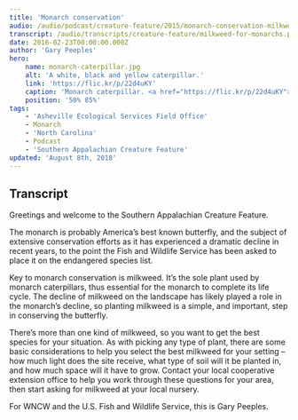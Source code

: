 ```yaml
---
title: 'Monarch conservation'
audio: /audio/podcast/creature-feature/2015/monarch-conservation-milkweed.mp3
transcript: /audio/transcripts/creature-feature/milkweed-for-monarchs.pdf
date: 2016-02-23T00:00:00.000Z
author: 'Gary Peeples'
hero:
    name: monarch-caterpillar.jpg
    alt: 'A white, black and yellow caterpillar.'
    link: 'https://flic.kr/p/22d4uKY'
    caption: 'Monarch caterpillar. <a href="https://flic.kr/p/22d4uKY">Photo</a> by Edward K. Boggess, USFWS.'
    position: '50% 85%'
tags:
    - 'Asheville Ecological Services Field Office'
    - Monarch
    - 'North Carolina'
    - Podcast
    - 'Southern Appalachian Creature Feature'
updated: 'August 8th, 2018'
---
```


## Transcript

Greetings and welcome to the Southern Appalachian Creature Feature.

The monarch is probably America’s best known butterfly, and the subject of extensive conservation efforts as it has experienced a dramatic decline in recent years, to the point the Fish and Wildlife Service has been asked to place it on the endangered species list.

Key to monarch conservation is milkweed. It’s the sole plant used by monarch caterpillars, thus essential for the monarch to complete its life cycle. The decline of milkweed on the landscape has likely played a role in the monarch’s decline, so planting milkweed is a simple, and important, step in conserving the butterfly.

There’s more than one kind of milkweed, so you want to get the best species for your situation. As with picking any type of plant, there are some basic considerations to help you select the best milkweed for your setting – how much light does the site receive, what type of soil will it be planted in, and how much space will it have to grow. Contact your local cooperative extension office to help you work through these questions for your area, then start asking for milkweed at your local nursery.

For WNCW and the U.S. Fish and Wildlife Service, this is Gary Peeples.